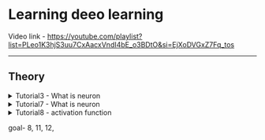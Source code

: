 # Learning deeo learning

Video link - https://youtube.com/playlist?list=PLeo1K3hjS3uu7CxAacxVndI4bE_o3BDtO&si=EjXoDVGxZ7Fq_tos

---

## Theory
<details> <summary>
Tutorial3 - What is neuron
   
</summary>

   1. Take example of the health insurnace problem again which is a binary classification problem using sigmoid function. 
   ![image](https://github.com/takalkartejas/learning_machine_learning/assets/67382565/155cf8e9-af9a-4824-b364-de4fa93e9028)
   
   ![image](https://github.com/takalkartejas/learning_machine_learning/assets/67382565/0eabf266-e168-4de3-a905-abd84bc84386)

   ![image](https://github.com/takalkartejas/learning_machine_learning/assets/67382565/696eea3a-3129-4ac9-bcd1-e9c5bf1e2397)

   2. Now we form a single neuron which takes age as the output and gives the probablily of buying an insurance as an output
   ![image](https://github.com/takalkartejas/learning_machine_learning/assets/67382565/4151c4af-f8e3-4d35-b52a-077bb72ec12a)

   3. We can have multiple input variables and each of them can have diffrent impact on output which we can manage by assigning weights to each input'
   ![image](https://github.com/takalkartejas/learning_machine_learning/assets/67382565/3d9afd70-2804-4b7c-84ab-de243c6f446c)

   4. Final representaiton of neuron
   ![image](https://github.com/takalkartejas/learning_machine_learning/assets/67382565/628db4b6-0fc8-4e6e-85b9-e46379ebe458)
   5. Here two step mathemathical calculation is performed 1st is weighted sum and second is sigmoid which is an activation funtion

</details>

<details> <summary>
Tutorial7 - What is neuron
   
</summary>

1. We can add a hidden layer in the previous example as below
    
   ![image](https://github.com/takalkartejas/learning_machine_learning/assets/67382565/a0632309-ae51-4018-9d6a-902fcf984960)

2. Now we can make the network dense but the connections that were missing previously will have near to zero weights.
   ![image](https://github.com/takalkartejas/learning_machine_learning/assets/67382565/d7495800-a3b9-4846-9ddb-cc157c83ce9b)

3. Now we want to classify the handwritten digits from 0 to 9
   ![image](https://github.com/takalkartejas/learning_machine_learning/assets/67382565/c1bbf584-1d8c-4638-a4cc-f39c34ea423c)
4. The outputs will be between 0 to 1 they are somewhat like similarity scores of the image to the digits they represent
5. In this example we convert the image from 2d array to 1d array and supply to the neural network, and the neural network does not have any hidden layers. We will first solve without the hidden layer and then add it and check how the accuracy improves 
</details>

<details> <summary>
Tutorial8 - activation function
   
</summary>

![image](https://github.com/takalkartejas/learning_deep_learning/assets/67382565/760c9e34-cb69-4440-9b9d-1ae494b04741)

1. sigmoid-
   ![image](https://github.com/takalkartejas/learning_deep_learning/assets/67382565/fb2ce986-6d7e-4884-94be-db8b0b572be5)

   use sigmoid in output layer as it convets output to 0 to 1
2. tanh- 
3. ![image](https://github.com/takalkartejas/learning_deep_learning/assets/67382565/3be5c289-5d1a-448e-84b3-4cf672c54bb3)
   use for hidden layers as it outputs from -1 to 1, centering data around 0
4.Sigmoid and tanh function has really low derivative for higher values which slows down learning process, **vanishing gradient problem**
5. Relu- 
    value < 0: output = 0, value>0, output=value
    ![image](https://github.com/takalkartejas/learning_deep_learning/assets/67382565/cefc1bdb-b2b5-4a13-a7c7-b978a8b44a2e)
    it is light weight and good for computation speed, used by default for deep learning problems

    vanishing gradient problem in -ve range
6. leaky relu-
   ![image](https://github.com/takalkartejas/learning_deep_learning/assets/67382565/191c875d-0452-4adb-9376-c9bc3c6f8673)

   to solve the vanishing gradient problem in relu
</details>


  
goal- 8, 11, 12, 


